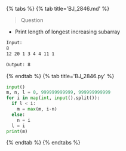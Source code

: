 {% tabs %}
{% tab title='BJ_2846.md' %}

> Question

* Print length of longest increasing subarray

```txt
Input:
8
12 20 1 3 4 4 11 1

Output: 8
```

{% endtab %}
{% tab title='BJ_2846.py' %}

```py
input()
m, n, l = 0, 999999999999, 999999999999
for i in map(int, input().split()):
  if l < i:
    m = max(m, i-n)
  else:
    n = i
  l = i
print(m)
```

{% endtab %}
{% endtabs %}
